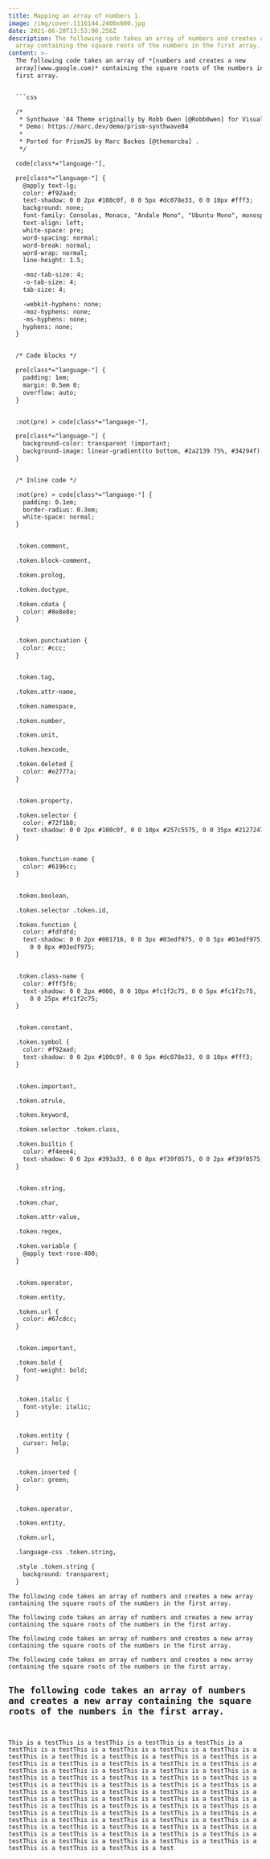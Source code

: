 ```yaml
---
title: Mapping an array of numbers 1
image: /img/cover.1116144.2400x600.jpg
date: 2021-06-20T13:53:00.256Z
description: The following code takes an array of numbers and creates a new
  array containing the square roots of the numbers in the first array.
content: >-
  The following code takes an array of *[numbers and creates a new
  array](www.google.com)* containing the square roots of the numbers in the
  first array.


  ```css

  /*
   * Synthwave '84 Theme originally by Robb Owen [@Robb0wen] for Visual Studio Code
   * Demo: https://marc.dev/demo/prism-synthwave84
   *
   * Ported for PrismJS by Marc Backes [@themarcba] .
   */

  code[class*="language-"],

  pre[class*="language-"] {
    @apply text-lg;
    color: #f92aad;
    text-shadow: 0 0 2px #100c0f, 0 0 5px #dc078e33, 0 0 10px #fff3;
    background: none;
    font-family: Consolas, Monaco, "Andale Mono", "Ubuntu Mono", monospace;
    text-align: left;
    white-space: pre;
    word-spacing: normal;
    word-break: normal;
    word-wrap: normal;
    line-height: 1.5;

    -moz-tab-size: 4;
    -o-tab-size: 4;
    tab-size: 4;

    -webkit-hyphens: none;
    -moz-hyphens: none;
    -ms-hyphens: none;
    hyphens: none;
  }


  /* Code blocks */

  pre[class*="language-"] {
    padding: 1em;
    margin: 0.5em 0;
    overflow: auto;
  }


  :not(pre) > code[class*="language-"],

  pre[class*="language-"] {
    background-color: transparent !important;
    background-image: linear-gradient(to bottom, #2a2139 75%, #34294f);
  }


  /* Inline code */

  :not(pre) > code[class*="language-"] {
    padding: 0.1em;
    border-radius: 0.3em;
    white-space: normal;
  }


  .token.comment,

  .token.block-comment,

  .token.prolog,

  .token.doctype,

  .token.cdata {
    color: #8e8e8e;
  }


  .token.punctuation {
    color: #ccc;
  }


  .token.tag,

  .token.attr-name,

  .token.namespace,

  .token.number,

  .token.unit,

  .token.hexcode,

  .token.deleted {
    color: #e2777a;
  }


  .token.property,

  .token.selector {
    color: #72f1b8;
    text-shadow: 0 0 2px #100c0f, 0 0 10px #257c5575, 0 0 35px #21272475;
  }


  .token.function-name {
    color: #6196cc;
  }


  .token.boolean,

  .token.selector .token.id,

  .token.function {
    color: #fdfdfd;
    text-shadow: 0 0 2px #001716, 0 0 3px #03edf975, 0 0 5px #03edf975,
      0 0 8px #03edf975;
  }


  .token.class-name {
    color: #fff5f6;
    text-shadow: 0 0 2px #000, 0 0 10px #fc1f2c75, 0 0 5px #fc1f2c75,
      0 0 25px #fc1f2c75;
  }


  .token.constant,

  .token.symbol {
    color: #f92aad;
    text-shadow: 0 0 2px #100c0f, 0 0 5px #dc078e33, 0 0 10px #fff3;
  }


  .token.important,

  .token.atrule,

  .token.keyword,

  .token.selector .token.class,

  .token.builtin {
    color: #f4eee4;
    text-shadow: 0 0 2px #393a33, 0 0 8px #f39f0575, 0 0 2px #f39f0575;
  }


  .token.string,

  .token.char,

  .token.attr-value,

  .token.regex,

  .token.variable {
    @apply text-rose-400;
  }


  .token.operator,

  .token.entity,

  .token.url {
    color: #67cdcc;
  }


  .token.important,

  .token.bold {
    font-weight: bold;
  }


  .token.italic {
    font-style: italic;
  }


  .token.entity {
    cursor: help;
  }


  .token.inserted {
    color: green;
  }


  .token.operator,

  .token.entity,

  .token.url,

  .language-css .token.string,

  .style .token.string {
    background: transparent;
  }

  ```


  `The following code takes an array of numbers and creates a new array containing the square roots of the numbers in the first array.`


  `The following code takes an array of numbers and creates a new array containing the square roots of the numbers in the first array.`


  `The following code takes an array of numbers and creates a new array containing the square roots of the numbers in the first array.`


  `The following code takes an array of numbers and creates a new array containing the square roots of the numbers in the first array.`


  `The following code takes an array of numbers and creates a new array containing the square roots of the numbers in the first array.`
---
```


This is a testThis is a testThis is a testThis is a testThis is a testThis is a testThis is a testThis is a testThis is a testThis is a testThis is a testThis is a testThis is a testThis is a testThis is a testThis is a testThis is a testThis is a testThis is a testThis is a testThis is a testThis is a testThis is a testThis is a testThis is a testThis is a testThis is a testThis is a testThis is a testThis is a testThis is a testThis is a testThis is a testThis is a testThis is a testThis is a testThis is a testThis is a testThis is a testThis is a testThis is a testThis is a testThis is a testThis is a testThis is a testThis is a testThis is a testThis is a testThis is a testThis is a testThis is a testThis is a testThis is a testThis is a testThis is a testThis is a testThis is a testThis is a testThis is a testThis is a testThis is a testThis is a testThis is a testThis is a testThis is a testThis is a testThis is a testThis is a testThis is a testThis is a testThis is a testThis is a testThis is a testThis is a testThis is a testThis is a testThis is a testThis is a test
